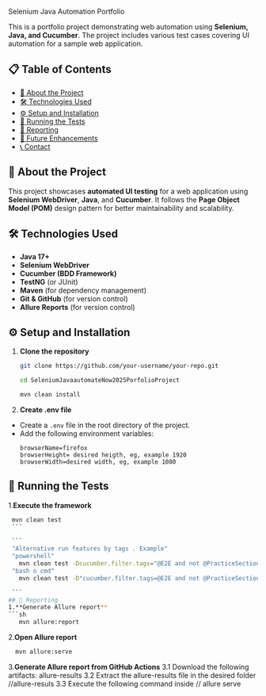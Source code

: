 Selenium Java Automation Portfolio

This is a portfolio project demonstrating web automation using **Selenium, Java, and Cucumber**. The project includes various test cases covering UI automation for a sample web application.

## 📋 Table of Contents
- [📌 About the Project](#-about-the-project)
- [🛠 Technologies Used](#-technologies-used)
- [⚙️ Setup and Installation](#️-setup-and-installation)
- [🚀 Running the Tests](#-running-the-tests)
- [📢 Reporting](#-reporting)
- [📌 Future Enhancements](#-future-enhancements)
- [📞 Contact](#-contact)
## 📌 About the Project
This project showcases **automated UI testing** for a web application using **Selenium WebDriver**, **Java**, and **Cucumber**. It follows the **Page Object Model (POM)** design pattern for better maintainability and scalability.

## 🛠 Technologies Used
- **Java 17+**
- **Selenium WebDriver**
- **Cucumber (BDD Framework)**
- **TestNG** (or JUnit)
- **Maven** (for dependency management)
- **Git & GitHub** (for version control)
- **Allure Reports** (for version control)



## ⚙️ Setup and Installation
1. **Clone the repository**
   ```sh
   git clone https://github.com/your-username/your-repo.git

   cd SeleniumJavaautomateNow2025PorfolioProject
   
   mvn clean install
   ```
2. **Create .env file**
- Create a `.env` file in the root directory of the project.
- Add the following environment variables:
  ```env
  browserName=firefox
  browserHeight= desired heigth, eg, example 1920
  browserWidth=desired width, eg, example 1080
  ```
## 🚀 Running the Tests

1.**Execute the framework**
   ```sh
    mvn clean test
    ```

    ```
    "Alternative run features by tags . Example"
    "powershell"
      mvn clean test -Dcucumber.filter.tags="@E2E and not @PracticeSection"
    "bash o cmd"
      mvn clean test -D"cucumber.filter.tags=@E2E and not @PracticeSection"
  
    ```
## 🚀 Reporting    
1.**Generate Allure report**
   ```sh
      mvn allure:report   
   ```
2.**Open Allure report**
   ```sh
     mvn allure:serve
   ```
3.**Generate Allure report from GitHub Actions**
   3.1 Download the following artifacts:
         allure-results
   3.2 Extract the allure-results file in the desired folder
        /<ReportFolder>/allure-resuls
   3.3 Execute the following command inside /<ReportFolder>/
       allure serve

